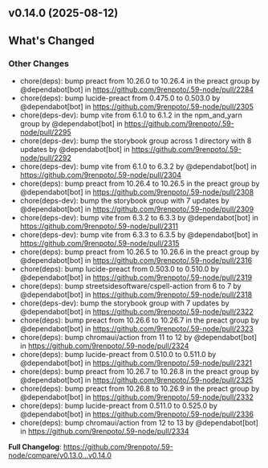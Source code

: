 ## v0.14.0 (2025-08-12)
<!-- Release notes generated using configuration in .github/release.yml at main -->

## What's Changed
### Other Changes
* chore(deps): bump preact from 10.26.0 to 10.26.4 in the preact group by @dependabot[bot] in https://github.com/9renpoto/.59-node/pull/2284
* chore(deps): bump lucide-preact from 0.475.0 to 0.503.0 by @dependabot[bot] in https://github.com/9renpoto/.59-node/pull/2305
* chore(deps-dev): bump vite from 6.1.0 to 6.1.2 in the npm_and_yarn group by @dependabot[bot] in https://github.com/9renpoto/.59-node/pull/2295
* chore(deps-dev): bump the storybook group across 1 directory with 8 updates by @dependabot[bot] in https://github.com/9renpoto/.59-node/pull/2292
* chore(deps-dev): bump vite from 6.1.0 to 6.3.2 by @dependabot[bot] in https://github.com/9renpoto/.59-node/pull/2304
* chore(deps): bump preact from 10.26.4 to 10.26.5 in the preact group by @dependabot[bot] in https://github.com/9renpoto/.59-node/pull/2308
* chore(deps-dev): bump the storybook group with 7 updates by @dependabot[bot] in https://github.com/9renpoto/.59-node/pull/2309
* chore(deps-dev): bump vite from 6.3.2 to 6.3.3 by @dependabot[bot] in https://github.com/9renpoto/.59-node/pull/2311
* chore(deps-dev): bump vite from 6.3.3 to 6.3.5 by @dependabot[bot] in https://github.com/9renpoto/.59-node/pull/2315
* chore(deps): bump preact from 10.26.5 to 10.26.6 in the preact group by @dependabot[bot] in https://github.com/9renpoto/.59-node/pull/2316
* chore(deps): bump lucide-preact from 0.503.0 to 0.510.0 by @dependabot[bot] in https://github.com/9renpoto/.59-node/pull/2319
* chore(deps): bump streetsidesoftware/cspell-action from 6 to 7 by @dependabot[bot] in https://github.com/9renpoto/.59-node/pull/2318
* chore(deps-dev): bump the storybook group with 7 updates by @dependabot[bot] in https://github.com/9renpoto/.59-node/pull/2322
* chore(deps): bump preact from 10.26.6 to 10.26.7 in the preact group by @dependabot[bot] in https://github.com/9renpoto/.59-node/pull/2323
* chore(deps): bump chromaui/action from 11 to 12 by @dependabot[bot] in https://github.com/9renpoto/.59-node/pull/2324
* chore(deps): bump lucide-preact from 0.510.0 to 0.511.0 by @dependabot[bot] in https://github.com/9renpoto/.59-node/pull/2321
* chore(deps): bump preact from 10.26.7 to 10.26.8 in the preact group by @dependabot[bot] in https://github.com/9renpoto/.59-node/pull/2325
* chore(deps): bump preact from 10.26.8 to 10.26.9 in the preact group by @dependabot[bot] in https://github.com/9renpoto/.59-node/pull/2332
* chore(deps): bump lucide-preact from 0.511.0 to 0.525.0 by @dependabot[bot] in https://github.com/9renpoto/.59-node/pull/2336
* chore(deps): bump chromaui/action from 12 to 13 by @dependabot[bot] in https://github.com/9renpoto/.59-node/pull/2334


**Full Changelog**: https://github.com/9renpoto/.59-node/compare/v0.13.0...v0.14.0
